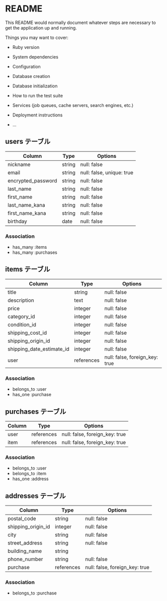# README

This README would normally document whatever steps are necessary to get the
application up and running.

Things you may want to cover:

* Ruby version

* System dependencies

* Configuration

* Database creation

* Database initialization

* How to run the test suite

* Services (job queues, cache servers, search engines, etc.)

* Deployment instructions

* ...

## users テーブル
| Column             | Type   | Options     |
| ------------------ | ------ | ----------- |
| nickname           | string | null: false |
| email              | string | null: false, unique: true |
| encrypted_password | string | null: false |
| last_name          | string | null: false |
| first_name         | string | null: false |
| last_name_kana     | string | null: false |
| first_name_kana    | string | null: false |
| birthday           | date   | null: false |

### Association
- has_many :items
- has_many :purchases


## items テーブル
| Column                    | Type       | Options     |
| ------------------------- | ---------- | ----------- |
| title                     | string     | null: false |
| description               | text       | null: false |
| price                     | integer    | null: false |
| category_id               | integer    | null: false |
| condition_id              | integer    | null: false |
| shipping_cost_id          | integer    | null: false |
| shipping_origin_id        | integer    | null: false |
| shipping_date_estimate_id | integer    | null: false |
| user                      | references | null: false, foreign_key: true |

### Association
- belongs_to :user
- has_one :purchase


## purchases テーブル
| Column | Type       | Options                        |
| ------ | ---------- | ------------------------------ |
| user   | references | null: false, foreign_key: true |
| item   | references | null: false, foreign_key: true |

### Association
- belongs_to :user
- belongs_to :item
- has_one :address


## addresses テーブル
| Column             | Type       | Options     |
| ------------------ | ---------- | ----------- |
| postal_code        | string     | null: false |
| shipping_origin_id | integer    | null: false |
| city               | string     | null: false |
| street_address     | string     | null: false |
| building_name      | string     |             |
| phone_number       | string     | null: false |
| purchase           | references | null: false, foreign_key: true |

### Association
- belongs_to :purchase